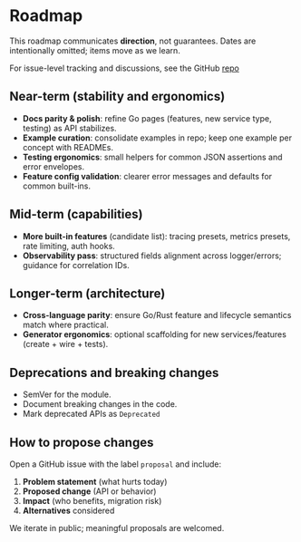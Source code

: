# Roadmap

This roadmap communicates **direction**, not guarantees. Dates are intentionally
omitted; items move as we learn.  

For issue-level tracking and discussions, see the GitHub [repo](https://github.com/mikros-dev/mikros)

## Near-term (stability and ergonomics)

- **Docs parity & polish**: refine Go pages (features, new service type, testing) as API stabilizes.
- **Example curation**: consolidate examples in repo; keep one example per concept with READMEs.
- **Testing ergonomics**: small helpers for common JSON assertions and error envelopes.
- **Feature config validation**: clearer error messages and defaults for common built-ins.

## Mid-term (capabilities)

- **More built-in features** (candidate list): tracing presets, metrics presets, rate limiting, auth hooks.
- **Observability pass**: structured fields alignment across logger/errors; guidance for correlation IDs.

## Longer-term (architecture)

- **Cross-language parity**: ensure Go/Rust feature and lifecycle semantics match where practical.
- **Generator ergonomics**: optional scaffolding for new services/features (create + wire + tests).

## Deprecations and breaking changes

- SemVer for the module.
- Document breaking changes in the code.
- Mark deprecated APIs as `Deprecated`

## How to propose changes

Open a GitHub issue with the label `proposal` and include:

1. **Problem statement** (what hurts today)
2. **Proposed change** (API or behavior)
3. **Impact** (who benefits, migration risk)
4. **Alternatives** considered

We iterate in public; meaningful proposals are welcomed.
